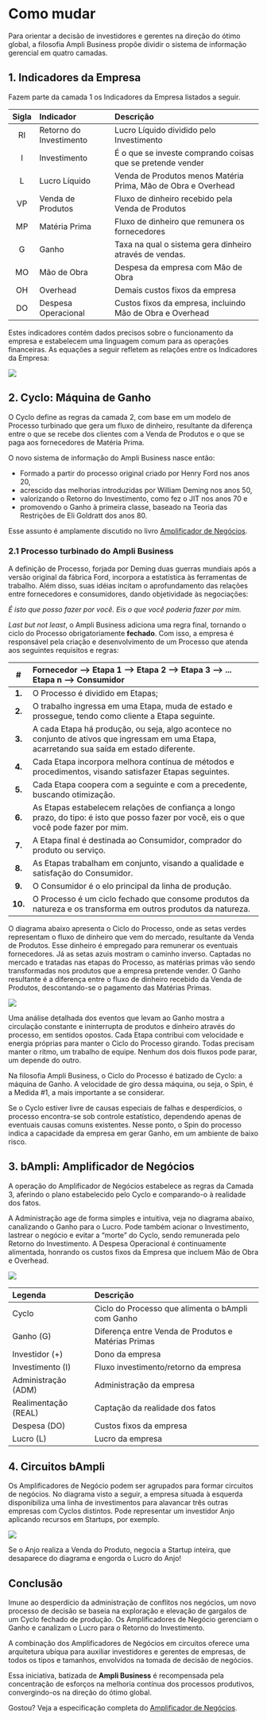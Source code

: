 # Como mudar

Para orientar a decisão de investidores e gerentes na direção do ótimo global, a filosofia Ampli Business propõe dividir o sistema de informação gerencial em quatro camadas.

## 1. Indicadores da Empresa
Fazem parte da camada 1 os Indicadores da Empresa listados a seguir.
        
| Sigla | Indicador | Descrição | 
| :---:         |     :---      |          :--- |  
| RI | Retorno do Investimento | Lucro Líquido dividido pelo Investimento |
| I | Investimento | É o que se investe comprando coisas que se pretende vender |
| L | Lucro Líquido | Venda de Produtos menos Matéria Prima, Mão de Obra e Overhead |
| VP | Venda de Produtos | Fluxo de dinheiro recebido pela Venda de Produtos |
| MP | Matéria Prima | Fluxo de dinheiro que remunera os fornecedores |
| G | Ganho | Taxa na qual o sistema gera dinheiro através de vendas. |
| MO | Mão de Obra | Despesa da empresa com Mão de Obra |
| OH | Overhead | Demais custos fixos da empresa |
| DO | Despesa Operacional | Custos fixos da empresa, incluindo Mão de Obra e Overhead |

Estes indicadores contém dados precisos sobre o funcionamento da empresa e estabelecem uma linguagem comum para as operações financeiras. As equações a seguir refletem as relações entre os Indicadores da Empresa:

![](https://i.imgur.com/3NFWPDs.png)

## 2. Cyclo: Máquina de Ganho

O Cyclo define as regras da camada 2, com base em um modelo de Processo turbinado que gera um fluxo de dinheiro, resultante da diferença entre o que se recebe dos clientes com a Venda de Produtos e o que se paga aos fornecedores de Matéria Prima.

O novo sistema de informação do Ampli Business nasce então:
- Formado a partir do processo original criado por Henry Ford nos anos 20,
- acrescido das melhorias introduzidas por William Deming nos anos 50,
- valorizando o Retorno do Investimento, como fez o JIT nos anos 70 e
- promovendo o Ganho à primeira classe, baseado na Teoria das Restrições de Eli Goldratt dos anos 80.

Esse assunto é amplamente discutido no livro [Amplificador de Negócios](https://www.amazon.com/Amplificador-Neg%C3%B3cios-intelig%C3%AAncia-aproveitar-dispon%C3%ADveis/dp/8592301009).

### 2.1 Processo turbinado do Ampli Business

A definição de Processo, forjada por Deming duas guerras mundiais após a versão original da fábrica Ford, incorpora a estatística às ferramentas de trabalho. Além disso, suas idéias incitam o aprofundamento das relações entre fornecedores e consumidores, dando objetividade às negociações:

*É isto que posso fazer por você. Eis o que você poderia fazer por mim.*

*Last but not least*, o Ampli Business adiciona uma regra final, tornando o ciclo do Processo obrigatoriamente **fechado**. Com isso, a empresa é responsável pela criação e desenvolvimento de um Processo que atenda aos seguintes requisitos e regras:

| # | **Fornecedor --> Etapa 1 --> Etapa 2 --> Etapa 3 --> ... Etapa n --> Consumidor**  |  
| :---:         |     :---      |  
|**1.**|    O Processo é dividido em Etapas;|  
|**2.**|    O trabalho ingressa em uma Etapa, muda de estado e prossegue, tendo como cliente a Etapa seguinte.|  
|**3.**|    A cada Etapa há produção, ou seja, algo acontece no conjunto de ativos que ingressam em uma Etapa, acarretando sua saída em estado diferente.|  
|**4.**|    Cada Etapa incorpora melhora contínua de métodos e procedimentos, visando satisfazer Etapas seguintes.|  
|**5.**|    Cada Etapa coopera com a seguinte e com a precedente, buscando otimização.|  
|**6.**|    As Etapas estabelecem relações de confiança a longo prazo, do tipo: é isto que posso fazer por você, eis o que você pode fazer por mim.|  
|**7.**|    A Etapa final é destinada ao Consumidor, comprador do produto ou serviço.|  
|**8.**|    As Etapas trabalham em conjunto, visando a qualidade e satisfação do Consumidor.|  
|**9.**|    O Consumidor é o elo principal da linha de produção.|  
|**10.**| O Processo é um ciclo fechado que consome produtos da natureza e os transforma em outros produtos da natureza.|  

O diagrama abaixo apresenta o Ciclo do Processo, onde as setas verdes representam o fluxo de dinheiro que vem do mercado, resultante da Venda de Produtos. Esse dinheiro é empregado para remunerar os eventuais fornecedores. Já as setas azuis mostram o caminho inverso. Captadas no mercado e tratadas nas etapas do Processo, as matérias primas vão sendo transformadas nos produtos que a empresa pretende vender. O Ganho resultante é a diferença entre o fluxo de dinheiro recebido da Venda de Produtos, descontando-se o pagamento das Matérias Primas.

![](https://i.imgur.com/L6foP6n.png)

Uma análise detalhada dos eventos que levam ao Ganho mostra a circulação constante e ininterrupta de produtos e dinheiro através do processo, em sentidos opostos. Cada Etapa contribui com velocidade e energia próprias para manter o Ciclo do Processo girando. Todas precisam manter o ritmo, um trabalho de equipe. Nenhum dos dois fluxos pode parar, um depende do outro. 

Na filosofia Ampli Business, o Ciclo do Processo é batizado de Cyclo: a máquina de Ganho. A velocidade de giro dessa máquina, ou seja, o Spin, é a Medida #1, a mais importante a se considerar.

Se o Cyclo estiver livre de causas especiais de falhas e desperdícios, o processo encontra-se sob controle estatístico, dependendo apenas de eventuais causas comuns existentes. Nesse ponto, o Spin do processo indica a capacidade da empresa em gerar Ganho, em um ambiente de baixo risco.


## 3. bAmpli: Amplificador de Negócios

A operação do Amplificador de Negócios estabelece as regras da Camada 3, aferindo o plano estabelecido pelo Cyclo e comparando-o à realidade dos fatos.

A Administração age de forma simples e intuitiva, veja no diagrama abaixo, canalizando o Ganho para o Lucro. Pode também acionar o Investimento, lastrear o negócio e evitar a “morte” do Cyclo, sendo remunerada pelo Retorno do Investimento. A Despesa Operacional é continuamente alimentada, honrando os custos fixos da Empresa que incluem Mão de Obra e Overhead.

![](https://i.imgur.com/YjaYFNo.png)


| Legenda | Descrição |
| :---         |     :---      |
| Cyclo | Ciclo do Processo que alimenta o bAmpli com Ganho |
| Ganho (G) | Diferença entre Venda de Produtos e Matérias Primas |
| Investidor (+) | Dono da empresa |
| Investimento (I) | Fluxo investimento/retorno da empresa |
| Administração (ADM) | Administração da empresa |
| Realimentação (REAL) | Captação da realidade dos fatos |
| Despesa (DO) | Custos fixos da empresa |
| Lucro (L) | Lucro da empresa |

## 4. Circuitos bAmpli
Os Amplificadores de Negócio podem ser agrupados para formar circuitos de negócios. No diagrama visto a seguir, a empresa situada à esquerda disponibiliza uma linha de investimentos para alavancar três outras empresas com Cyclos distintos. Pode representar um investidor Anjo aplicando recursos em Startups, por exemplo. 

![](https://i.imgur.com/pMDvQMK.png)

Se o Anjo realiza a Venda do Produto, negocia a Startup inteira, que desaparece do diagrama e engorda o Lucro do Anjo!

## Conclusão

Imune ao desperdício da administração de conflitos nos negócios, um novo processo de decisão se baseia na exploração e elevação de gargalos de um Cyclo fechado de produção. Os Amplificadores de Negócio gerenciam o Ganho e canalizam o Lucro para o Retorno do Investimento.

A combinação dos Amplificadores de Negócios em circuitos oferece uma arquitetura ubíqua para auxiliar investidores e gerentes de empresas, de todos os tipos e tamanhos, envolvidos na tomada de decisão de negócios.

Essa iniciativa, batizada de **Ampli Business** é recompensada pela concentração de esforços na melhoria contínua dos processos produtivos, convergindo-os na direção do ótimo global.

Gostou? Veja a especificação completa do [Amplificador de Negócios](https://www.amazon.com/Amplificador-Neg%C3%B3cios-intelig%C3%AAncia-aproveitar-dispon%C3%ADveis/dp/8592301009).
